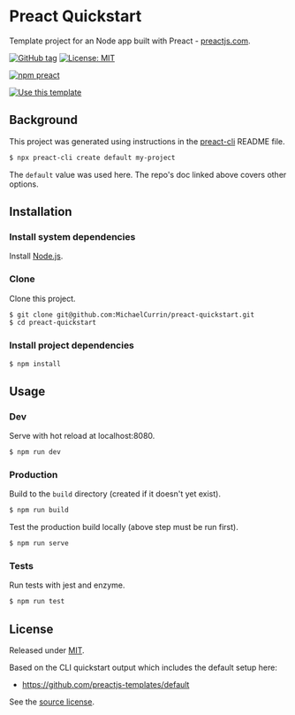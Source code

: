 # Preact Quickstart

Template project for an Node app built with Preact - [preactjs.com](https://preactjs.com).


[![GitHub tag](https://img.shields.io/github/tag/MichaelCurrin/preact-quickstart)](https://github.com/MichaelCurrin/preact-quickstart/tags/)
[![License: MIT](https://img.shields.io/badge/License-MIT-blue)](#license)

[![npm preact](https://img.shields.io/badge/npm-preact-blue)](https://www.npmjs.com/package/preact)

[![Use this template](https://img.shields.io/badge/Use_this_template-2ea44f?style=for-the-badge)](https://github.com/MichaelCurrin/preact-quickstart/generate)


## Background

This project was generated using instructions in the [preact-cli](https://github.com/preactjs/preact-cli#readme) README file.

```sh
$ npx preact-cli create default my-project
```

The `default` value was used here. The repo's doc linked above covers other options.


## Installation

### Install system dependencies

Install [Node.js](https://gist.github.com/MichaelCurrin/aa1fc56419a355972b96bce23f3bccba).

### Clone

Clone this project.

```sh
$ git clone git@github.com:MichaelCurrin/preact-quickstart.git
$ cd preact-quickstart
```


### Install project dependencies

```sh
$ npm install
```


## Usage

### Dev

Serve with hot reload at localhost:8080.

```sh
$ npm run dev
```

### Production

Build to the `build` directory (created if it doesn't yet exist).

```sh
$ npm run build
```

Test the production build locally (above step must be run first).

```sh
$ npm run serve
```

### Tests

Run tests with jest and enzyme.

```sh
$ npm run test
```


## License

Released under [MIT](/LICENSE).

Based on the CLI quickstart output which includes the default setup here:

- https://github.com/preactjs-templates/default

See the [source license](/LICENSE-source).
